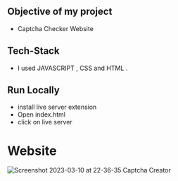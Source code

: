 ## Objective of my project

- Captcha Checker Website

## Tech-Stack

- I used JAVASCRIPT , CSS and HTML .

## Run Locally

- install live server extension
- Open index.html
- click on live server

# Website

![Screenshot 2023-03-10 at 22-36-35 Captcha Creator](https://user-images.githubusercontent.com/98808802/224378645-46e71ec0-007d-4885-8ca4-5ecd815ebaaf.png)
